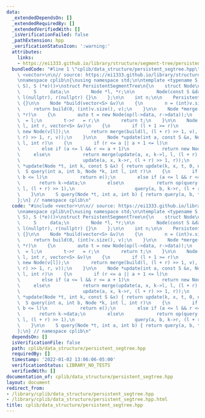 ```yaml
---
data:
  _extendedDependsOn: []
  _extendedRequiredBy: []
  _extendedVerifiedWith: []
  _isVerificationFailed: false
  _pathExtension: hpp
  _verificationStatusIcon: ':warning:'
  attributes:
    links:
    - https://ei1333.github.io/library/structure/segment-tree/persistent-segment-tree.cpp
  bundledCode: "#line 1 \"cplib/data_structure/persistent_segtree.hpp\"\n#include\
    \ <vector>\n\n// source: https://ei1333.github.io/library/structure/segment-tree/persistent-segment-tree.cpp\n\
    \nnamespace cplib\n{\nusing namespace std;\n\ntemplate <typename S, S (*op)(S,\
    \ S), S (*e)()>\nstruct PersistentSegmentTree\n{\n    struct Node\n    {\n   \
    \     S     data;\n        Node *l, *r;\n\n        Node(const S &data) : data(data),\
    \ l(nullptr), r(nullptr) {}\n    };\n\n    int n;\n\n    PersistentSegmentTree()\
    \ {}\n\n    Node *build(vector<S> &v)\n    {\n        n = (int)v.size();\n   \
    \     return build(0, (int)v.size(), v);\n    }\n\n    Node *merge(Node *l, Node\
    \ *r)\n    {\n        auto t = new Node(op(l->data, r->data));\n        t->l \
    \  = l;\n        t->r   = r;\n        return t;\n    }\n\n    Node *build(int\
    \ l, int r, vector<S> &v)\n    {\n        if (l + 1 >= r)\n            return\
    \ new Node(v[l]);\n        return merge(build(l, (l + r) >> 1, v), build((l +\
    \ r) >> 1, r, v));\n    }\n\n    Node *update(int a, const S &x, Node *k, int\
    \ l, int r)\n    {\n        if (r <= a || a + 1 <= l)\n            return k;\n\
    \        else if (a <= l && r <= a + 1)\n            return new Node(x);\n   \
    \     else\n            return merge(update(a, x, k->l, l, (l + r) >> 1),\n  \
    \                       update(a, x, k->r, (l + r) >> 1, r));\n    }\n\n    Node\
    \ *update(Node *t, int k, const S &x) { return update(k, x, t, 0, n); }\n\n  \
    \  S query(int a, int b, Node *k, int l, int r)\n    {\n        if (r <= a ||\
    \ b <= l)\n            return e();\n        else if (a <= l && r <= b)\n     \
    \       return k->data;\n        else\n            return op(query(a, b, k->l,\
    \ l, (l + r) >> 1),\n                      query(a, b, k->r, (l + r) >> 1, r));\n\
    \    }\n\n    S query(Node *t, int a, int b) { return query(a, b, t, 0, n); }\n\
    };\n} // namespace cplib\n"
  code: "#include <vector>\n\n// source: https://ei1333.github.io/library/structure/segment-tree/persistent-segment-tree.cpp\n\
    \nnamespace cplib\n{\nusing namespace std;\n\ntemplate <typename S, S (*op)(S,\
    \ S), S (*e)()>\nstruct PersistentSegmentTree\n{\n    struct Node\n    {\n   \
    \     S     data;\n        Node *l, *r;\n\n        Node(const S &data) : data(data),\
    \ l(nullptr), r(nullptr) {}\n    };\n\n    int n;\n\n    PersistentSegmentTree()\
    \ {}\n\n    Node *build(vector<S> &v)\n    {\n        n = (int)v.size();\n   \
    \     return build(0, (int)v.size(), v);\n    }\n\n    Node *merge(Node *l, Node\
    \ *r)\n    {\n        auto t = new Node(op(l->data, r->data));\n        t->l \
    \  = l;\n        t->r   = r;\n        return t;\n    }\n\n    Node *build(int\
    \ l, int r, vector<S> &v)\n    {\n        if (l + 1 >= r)\n            return\
    \ new Node(v[l]);\n        return merge(build(l, (l + r) >> 1, v), build((l +\
    \ r) >> 1, r, v));\n    }\n\n    Node *update(int a, const S &x, Node *k, int\
    \ l, int r)\n    {\n        if (r <= a || a + 1 <= l)\n            return k;\n\
    \        else if (a <= l && r <= a + 1)\n            return new Node(x);\n   \
    \     else\n            return merge(update(a, x, k->l, l, (l + r) >> 1),\n  \
    \                       update(a, x, k->r, (l + r) >> 1, r));\n    }\n\n    Node\
    \ *update(Node *t, int k, const S &x) { return update(k, x, t, 0, n); }\n\n  \
    \  S query(int a, int b, Node *k, int l, int r)\n    {\n        if (r <= a ||\
    \ b <= l)\n            return e();\n        else if (a <= l && r <= b)\n     \
    \       return k->data;\n        else\n            return op(query(a, b, k->l,\
    \ l, (l + r) >> 1),\n                      query(a, b, k->r, (l + r) >> 1, r));\n\
    \    }\n\n    S query(Node *t, int a, int b) { return query(a, b, t, 0, n); }\n\
    };\n} // namespace cplib\n"
  dependsOn: []
  isVerificationFile: false
  path: cplib/data_structure/persistent_segtree.hpp
  requiredBy: []
  timestamp: '2022-01-02 13:06:06-05:00'
  verificationStatus: LIBRARY_NO_TESTS
  verifiedWith: []
documentation_of: cplib/data_structure/persistent_segtree.hpp
layout: document
redirect_from:
- /library/cplib/data_structure/persistent_segtree.hpp
- /library/cplib/data_structure/persistent_segtree.hpp.html
title: cplib/data_structure/persistent_segtree.hpp
---
```


